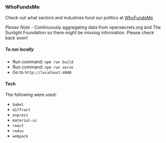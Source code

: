 ### WhoFundsMe
Check out what sectors and industries fund our politics at [WhoFundsMe](whofundsme.hacktivist.io)

*Please Note* - Continuously aggregating data from opensecrets.org and The Sunlight Foundation so there might be missing information. Please check back soon!

##### To run locally
* Run command: ```npm run build```
* Run command: ```npm run serve```
* Go to ```http://localhost:4000```

#### Tech
The following were used:
* ```babel```
* ```diffract```
* ```express```
* ```material-ui```
* ```react```
* ```redux```
* ```webpack```


